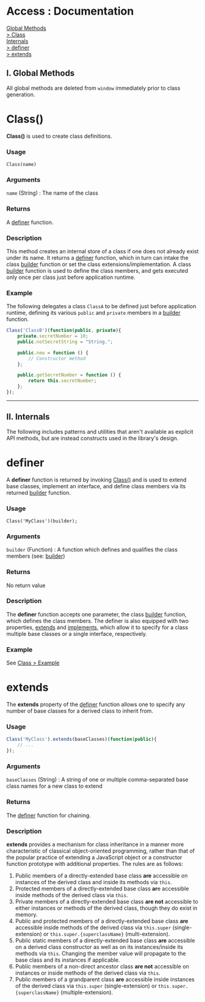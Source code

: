 # Access : Documentation

[Global Methods](#i-global-methods)  
[> Class](#class)  
[Internals](#ii-internals)  
[> definer](#definer)  
[> extends](#extends)

## I. Global Methods
All global methods are deleted from `window` immediately prior to class generation.

# Class()
**Class()** is used to create class definitions.

### Usage
`Class(name)`

### Arguments
`name` (String) : The name of the class

### Returns
A [definer](#definer) function.

### Description
This method creates an internal store of a class if one does not already exist under its name. It returns a [definer](#definer) function, which in turn can intake the class [builder](#builder) function or set the class extensions/implementation. A class [builder](#builder) function is used to define the class members, and gets executed only once per class just before application runtime.

### Example
The following delegates a class `ClassA` to be defined just before application runtime, defining its various `public` and `private` members in a [builder](#builder) function.

```javascript
Class('ClassB')(function(public, private){
	private.secretNumber = 10;
	public.notSecretString = "String.";

	public.new = function () {
		// Constructor method
	};

	public.getSecretNumber = function () {
		return this.secretNumber;
	};
});
```

---

## II. Internals
The following includes patterns and utilities that aren't available as explicit API methods, but are instead constructs used in the library's design.

# definer
A **definer** function is returned by invoking [Class()](#class) and is used to extend base classes, implement an interface, and define class members via its returned [builder](#builder) function.

### Usage
`Class('MyClass')(builder);`

### Arguments
`builder` (Function) : A function which defines and qualifies the class members (see: [builder](#builder))

### Returns
No return value

### Description
The **definer** function accepts one parameter, the class [builder](#builder) function, which defines the class members. The definer is also equipped with two properties, [extends](#extends) and [implements](#implements), which allow it to specify for a class multiple base classes or a single interface, respectively.

### Example
See [Class > Example](#example)

# extends
The **extends** property of the [definer](#definer) function allows one to specify any number of base classes for a derived class to inherit from.

### Usage
```javascript
Class('MyClass').extends(baseClasses)(function(public){
	// ...
});
```

### Arguments
`baseClasses` (String) : A string of one or multiple comma-separated base class names for a new class to extend

### Returns
The [definer](#definer) function for chaining.

### Description
**extends** provides a mechanism for class inheritance in a manner more characteristic of classical object-oriented programming, rather than that of the popular practice of extending a JavaScript object or a constructor function prototype with additional properties. The rules are as follows:

1. Public members of a directly-extended base class **are** accessible on instances of the derived class and inside its methods via `this`.
2. Protected members of a directly-extended base class **ar**e accessible inside methods of the derived class via `this`.
3. Private members of a directly-extended base class **are not** accessible to either instances or methods of the derived class, though they do exist in memory.
4. Public and protected members of a directly-extended base class **are** accessible inside methods of the derived class via `this.super` (single-extension) or `this.super.{superclassName}` (multi-extension).
5. Public static members of a directly-extended base class **are** accessible on a derived class constructor as well as on its instances/inside its methods via `this`. Changing the member value will propagate to the base class and its instances if applicable.
6. Public members of a non-direct ancestor class **are not** accessible on instances or inside methods of the derived class via `this`.
7. Public members of a grandparent class **are** accessible inside instances of the derived class via `this.super` (single-extension) or `this.super.{superclassName}` (multiple-extension).
